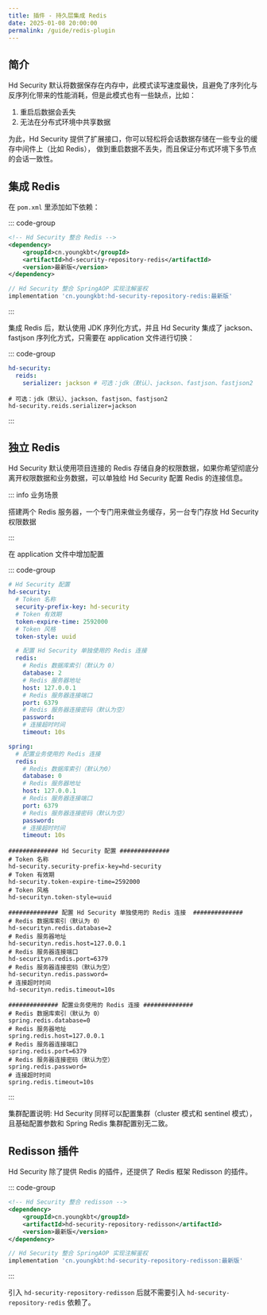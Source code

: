 ```yaml
---
title: 插件 - 持久层集成 Redis
date: 2025-01-08 20:00:00
permalink: /guide/redis-plugin
---
```


## 简介

Hd Security 默认将数据保存在内存中，此模式读写速度最快，且避免了序列化与反序列化带来的性能消耗，但是此模式也有一些缺点，比如：

1. 重启后数据会丢失
2. 无法在分布式环境中共享数据

为此，Hd Security 提供了扩展接口，你可以轻松将会话数据存储在一些专业的缓存中间件上（比如 Redis）， 做到重启数据不丢失，而且保证分布式环境下多节点的会话一致性。

## 集成 Redis

在 `pom.xml` 里添加如下依赖：

::: code-group

```xml [Maven 方式]
<!-- Hd Security 整合 Redis -->
<dependency>
    <groupId>cn.youngkbt</groupId>
    <artifactId>hd-security-repository-redis</artifactId>
    <version>最新版</version>
</dependency>
```

```groovy [Gradle 方式]
// Hd Security 整合 SpringAOP 实现注解鉴权
implementation 'cn.youngkbt:hd-security-repository-redis:最新版'
```

:::

集成 Redis 后，默认使用 JDK 序列化方式，并且 Hd Security 集成了 jackson、fastjson 序列化方式，只需要在 application 文件进行切换：

::: code-group

```yaml [yaml 风格]
hd-security:
  reids:
    serializer: jackson # 可选：jdk（默认）、jackson、fastjson、fastjson2
```

```properties [properties 风格]
# 可选：jdk（默认）、jackson、fastjson、fastjson2
hd-security.reids.serializer=jackson
```

:::

## 独立 Redis

Hd Security 默认使用项目连接的 Redis 存储自身的权限数据，如果你希望彻底分离开权限数据和业务数据，可以单独给 Hd Security 配置 Redis 的连接信息。

::: info 业务场景

搭建两个 Redis 服务器，一个专门用来做业务缓存，另一台专门存放 Hd Security 权限数据

:::

在 application 文件中增加配置

::: code-group

```yaml [yaml 风格]
# Hd Security 配置
hd-security:
  # Token 名称
  security-prefix-key: hd-security
  # Token 有效期
  token-expire-time: 2592000
  # Token 风格
  token-style: uuid

  # 配置 Hd Security 单独使用的 Redis 连接
  redis:
    # Redis 数据库索引（默认为 0）
    database: 2
    # Redis 服务器地址
    host: 127.0.0.1
    # Redis 服务器连接端口
    port: 6379
    # Redis 服务器连接密码（默认为空）
    password:
    # 连接超时时间
    timeout: 10s

spring:
  # 配置业务使用的 Redis 连接
  redis:
    # Redis 数据库索引（默认为0）
    database: 0
    # Redis 服务器地址
    host: 127.0.0.1
    # Redis 服务器连接端口
    port: 6379
    # Redis 服务器连接密码（默认为空）
    password:
    # 连接超时时间
    timeout: 10s
```

```properties [properties 风格]
############## Hd Security 配置 ##############
# Token 名称
hd-security.security-prefix-key=hd-security
# Token 有效期
hd-security.token-expire-time=2592000
# Token 风格
hd-securityn.token-style=uuid

############## 配置 Hd Security 单独使用的 Redis 连接  ##############
# Redis 数据库索引（默认为 0）
hd-securityn.redis.database=2
# Redis 服务器地址
hd-securityn.redis.host=127.0.0.1
# Redis 服务器连接端口
hd-securityn.redis.port=6379
# Redis 服务器连接密码（默认为空）
hd-securityn.redis.password=
# 连接超时时间
hd-securityn.redis.timeout=10s

############## 配置业务使用的 Redis 连接 ##############
# Redis 数据库索引（默认为 0）
spring.redis.database=0
# Redis 服务器地址
spring.redis.host=127.0.0.1
# Redis 服务器连接端口
spring.redis.port=6379
# Redis 服务器连接密码（默认为空）
spring.redis.password=
# 连接超时时间
spring.redis.timeout=10s
```

:::

集群配置说明: Hd Security 同样可以配置集群（cluster 模式和 sentinel 模式），且基础配置参数和 Spring Redis 集群配置别无二致。

## Redisson 插件

Hd Security 除了提供 Redis 的插件，还提供了 Redis 框架 Redisson 的插件。

::: code-group

```xml [Maven 方式]
<!-- Hd Security 整合 redisson -->
<dependency>
    <groupId>cn.youngkbt</groupId>
    <artifactId>hd-security-repository-redisson</artifactId>
    <version>最新版</version>
</dependency>
```

```groovy [Gradle 方式]
// Hd Security 整合 SpringAOP 实现注解鉴权
implementation 'cn.youngkbt:hd-security-repository-redisson:最新版'
```

:::

引入 `hd-security-repository-redisson` 后就不需要引入 `hd-security-repository-redis` 依赖了。

